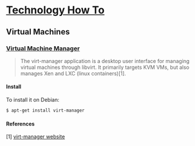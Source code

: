 # [Technology How To](/readme.md)

## Virtual Machines

### [Virtual Machine Manager](/virt-manager.md)

> The virt-manager application is a desktop user interface for managing virtual machines through libvirt. It primarily targets KVM VMs, but also manages Xen and LXC (linux containers)[1].

#### Install

To install it on Debian:

```sh
$ apt-get install virt-manager
```

#### References

[1] [virt-manager website](https://virt-manager.org/)
